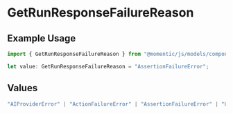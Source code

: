 # GetRunResponseFailureReason

## Example Usage

```typescript
import { GetRunResponseFailureReason } from "@momentic/js/models/components";

let value: GetRunResponseFailureReason = "AssertionFailureError";
```

## Values

```typescript
"AIProviderError" | "ActionFailureError" | "AssertionFailureError" | "UserConfigurationError" | "JobTimeoutError" | "InternalWebAgentError" | "InternalPlatformError"
```